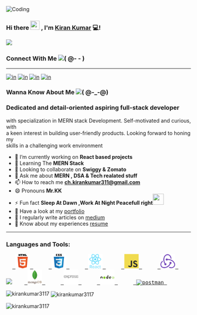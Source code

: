 <img alt="Coding" src="https://www.linkpicture.com/q/head_gif_video_AdobeCreativeCloudExpress.gif" height="180" width="100%"/>

### Hi there <img src="https://camo.githubusercontent.com/e8e7b06ecf583bc040eb60e44eb5b8e0ecc5421320a92929ce21522dbc34c891/68747470733a2f2f6d656469612e67697068792e636f6d2f6d656469612f6876524a434c467a6361737252346961377a2f67697068792e676966" width="25" height="25"> , I'm <a href="https://github.com/kirankumar3117">Kiran Kumar</a> :computer:!


<img src="https://camo.githubusercontent.com/8c46f011414bd29b1a3c7c6bb736ced08cacf7bb9b88dc45f41e3a3675588787/68747470733a2f2f726561646d652d747970696e672d7376672e6865726f6b756170702e636f6d2f3f6c696e65733d46756c6c253230537461636b253230576562253230446576656c6f7065723b4d45524e253230535441434b3b50617373696f6e617465253230436f6465723b4d617361692532305363686f6f6c25323074617567687425323050726f6772616d6d65722663656e7465723d747275652677696474683d353030266865696768743d3530"
/>

### Connect With Me  <img alt="( @- - )" src="http://www.sherv.net/cm/emoticons/hand-gestures/friendship-handshake-smiley-emoticon.gif" />
<hr/>


<!-- Linked In symbol for connect -->
<a href="https://www.linkedin.com/in/kirankumar3117"><img alt="in" src="https://raw.githubusercontent.com/peterthehan/peterthehan/master/assets/linkedin.svg" height="40" width="40"/></a> <!-- Twitter symbol for connect --> <a href="https://twitter.com/KiranKumar3117"><img alt="in" src="https://raw.githubusercontent.com/peterthehan/peterthehan/master/assets/twitter.svg" height="40" width="40"/></a> <!--Facebook symbol for connect -->  <a href="https://www.facebook.com/profile.php?id=100038814259863"><img alt="in" src="https://camo.githubusercontent.com/599d5698f486fceba384172e72aed2a256b1b98181f36808e953d397c158ee09/68747470733a2f2f696d672e69636f6e73382e636f6d2f636f6c6f722f32782f66616365626f6f6b2e706e67" height="40" width="40"/></a> <!-- Instagram Symbol To Connect --> <a href="https://www.instagram.com/ch.kirankumar311/"><img alt="in" src="https://camo.githubusercontent.com/7a3abed65243dab95238bfede89ea30718ba581e7d2e72d7377bcd3e6ef41a83/68747470733a2f2f696d672e69636f6e73382e636f6d2f666c75656e63792f32782f696e7374616772616d2d6e65772e706e67" height="40" width="40"/></a>

### Wanna Know About Me <img alt="( @-_-@)" src="https://1.bp.blogspot.com/-7KkIL6Rkvdg/WLurHshRmzI/AAAAAAAAVCQ/geCYVwMMf8Egc75SgDS_mdLOrZQe_lBXwCLcB/s1600/writing-smiley.gif" width="100" height="100"/> 

### Dedicated and detail-oriented aspiring full-stack developer <br/> 
with
specialization in MERN stack Development. Self-motivated and
curious, with<br/> a keen interest in building user-friendly products.
Looking forward to honing my <br/>skills in a challenging work
environment
- 🔭 I’m currently working on **React based projects**
- 🌱 Learning The **MERN Stack**
- 👯 Looking to collaborate on **Swiggy & Zomato**
- 💬 Ask me about **MERN , DSA & Tech realated stuff**
- 📫 How to reach me **ch.kirankumar311@gmail.com**
- 😄 Pronouns **Mr.KK**
- ⚡ Fun fact **Sleep At Dawn ,Work At Night Peacefull right**<img alt="" src="https://2.bp.blogspot.com/-8Oie5cks15o/XX1ZJJucczI/AAAAAAAAWrE/MMSnUZtKIJAv_j0E_T3p7ZDQdwcowAS9ACLcBGAsYHQ/s1600/blue-shades-emoji.png" width="30" height="30"/>
- 💬 Have a look at my <a href="">portfolio</a>
- 📝 I regularly write articles on <a href="https://medium.com/@ch.kirankumar311">medium</a>
- 📄 Know about my experiences <a href="https://drive.google.com/file/d/18l0d-DRopZ6n0t8w9TAKzOcv3SnxLbyu/view?usp=sharing">resume</a>
<hr/>
<h3 align="left">Languages and Tools:</h3>
<span width="50%">
<pre>  <a href="https://www.w3.org/html/" target="_blank" rel="noreferrer"> <img src="https://raw.githubusercontent.com/devicons/devicon/master/icons/html5/html5-original-wordmark.svg" alt="html5" width="40" height="40"/> </a>     <a href="https://www.w3schools.com/css/" target="_blank" rel="noreferrer"> <img src="https://raw.githubusercontent.com/devicons/devicon/master/icons/css3/css3-original-wordmark.svg" alt="css3" width="40" height="40"/> </a>     <a href="https://reactjs.org/" target="_blank" rel="noreferrer"> <img src="https://raw.githubusercontent.com/devicons/devicon/master/icons/react/react-original-wordmark.svg" alt="react" width="40" height="40"/> </a>     <a href="https://developer.mozilla.org/en-US/docs/Web/JavaScript" target="_blank" rel="noreferrer"> <img src="https://raw.githubusercontent.com/devicons/devicon/master/icons/javascript/javascript-original.svg" alt="javascript" width="40" height="40"/> </a>     <a href="https://redux.js.org" target="_blank" rel="noreferrer"> <img src="https://raw.githubusercontent.com/devicons/devicon/master/icons/redux/redux-original.svg" alt="redux" width="40" height="40"/> </a>     <a href="https://www.blender.org/" target="_blank" rel="noreferrer"> <img src="https://download.blender.org/branding/community/blender_community_badge_white.svg" alt="blender" width="40" height="40"/> </a>      <a href="https://git-scm.com/" target="_blank" rel="noreferrer"> <img src="https://www.vectorlogo.zone/logos/git-scm/git-scm-icon.svg" alt="git" width="40" height="40"/> </a>     
<img src="https://imgs.search.brave.com/w6Afg5fCX8h_wkW1FD2XLMOuKUOXVT9tN2hJWmhl6Rc/rs:fit:800:600:1/g:ce/aHR0cHM6Ly9jZG4u/ZHJpYmJibGUuY29t/L3VzZXJzLzExNjIw/Nzcvc2NyZWVuc2hv/dHMvMzg0ODkxNC9w/cm9ncmFtbWVyLmdp/Zg.gif"  height="200"/>    <a href="https://www.mongodb.com/" target="_blank" rel="noreferrer"> <img src="https://raw.githubusercontent.com/devicons/devicon/master/icons/mongodb/mongodb-original-wordmark.svg" alt="mongodb" width="40" height="40"/> </a>     <a href="https://expressjs.com" target="_blank" rel="noreferrer"> <img src="https://raw.githubusercontent.com/devicons/devicon/master/icons/express/express-original-wordmark.svg" alt="express" width="40" height="40"/> </a>     <a href="https://nodejs.org" target="_blank" rel="noreferrer"> <img src="https://raw.githubusercontent.com/devicons/devicon/master/icons/nodejs/nodejs-original-wordmark.svg" alt="nodejs" width="40" height="40"/> </a>     <a href="https://postman.com" target="_blank" rel="noreferrer"> <img src="https://www.vectorlogo.zone/logos/getpostman/getpostman-icon.svg" alt="postman" width="40" height="40"/> </a>       </pre></span>

<p><img align="left" src="https://github-readme-stats.vercel.app/api/top-langs?username=kirankumar3117&show_icons=true&locale=en&layout=compact" alt="kirankumar3117" /></p>

<p>&nbsp;<img align="center" src="https://github-readme-stats.vercel.app/api?username=kirankumar3117&show_icons=true&locale=en" alt="kirankumar3117" /></p>

<p><img align="center" src="https://github-readme-streak-stats.herokuapp.com/?user=kirankumar3117&" alt="kirankumar3117" /></p>
<!--
**kirankumar3117/kirankumar3117** is a ✨ _special_ ✨ repository because its `README.md` (this file) appears on your GitHub profile.

Here are some ideas to get you started:

- 🔭 I’m currently working on ...
- 🌱 I’m currently learning ...
- 👯 I’m looking to collaborate on ...
- 🤔 I’m looking for help with ...
- 💬 Ask me about ...
- 📫 How to reach me: ...
- 😄 Pronouns: ...
- ⚡ Fun fact: ...
-->
